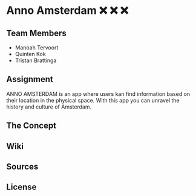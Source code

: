 # Anno Amsterdam :x: :x: :x:

## Team Members

- Manoah Tervoort
- Quinten Kok
- Tristan Brattinga

## Assignment

ANNO AMSTERDAM is an app where users kan find information based on their location in the physical space. With this app you can unravel the history and culture of Amsterdam.

## The Concept

## Wiki

## Sources

## License
